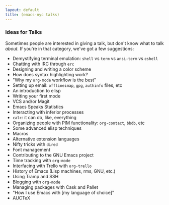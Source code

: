 ```yaml
---
layout: default
title: (emacs-nyc talks)
---
```


### Ideas for Talks

Sometimes people are interested in giving a talk, but don't know what to talk *about.* If you're in that category, we've got a few suggestions:

* Demystifying terminal emulation: `shell` vs `term` vs `ansi-term` vs `eshell`
* Chatting with IRC through `erc`
* Designing and writing a color scheme
* How does syntax highlighting work?
* "Why my `org-mode` workflow is the best"
* Setting up email: `offlineimap`, `gpg`, `authinfo` files, etc
* An introduction to elisp
* Writing your first mode
* VCS and/or Magit
* Emacs Speaks Statistics
* Interacting with inferior processes
* `calc`: it can do, like, everything
* Organizing people with PIM functionality: `org-contact`, `bbdb`, etc
* Some advanced elisp techniques
* Macros
* Alternative extension languages
* Nifty tricks with `dired`
* Font management
* Contributing to the GNU Emacs project
* Time tracking with `org-mode`
* Interfacing with Trello with `org-trello`
* History of Emacs (Lisp machines, rms, GNU, etc.)
* Using Tramp and SSH
* Blogging with `org-mode`
* Managing packages with Cask and Pallet
* "How I use Emacs with \[my language of choice\]"
* AUCTeX
